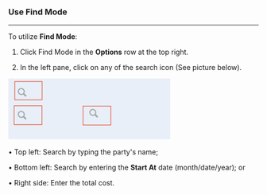 ### Use Find Mode
______________________

To utilize **Find Mode**: 

1. Click Find Mode in the **Options** row at the top right. 

2. In the left pane, click on any of the search icon (See picture below). 

![](https://github.com/Fx-Professional-Services/HorizonDocs/blob/main/assets/sales_order_find_mode.png)

• Top left: Search by typing the party's name; 

• Bottom left: Search by entering the **Start At** date (month/date/year); or

• Right side: Enter the total cost. 


